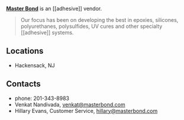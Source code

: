 [**Master Bond**](http://www.masterbond.com/products) is an [[adhesive]] vendor. 
>Our focus has been on developing the best in epoxies, silicones, polyurethanes, polysulfides, UV cures and other specialty [[adhesive]] systems.

## Locations
* Hackensack, NJ

## Contacts
* phone: 201-343-8983
* Venkat Nandivada, venkat@masterbond.com
* Hillary Evans, Customer Service, hillary@masterbond.com